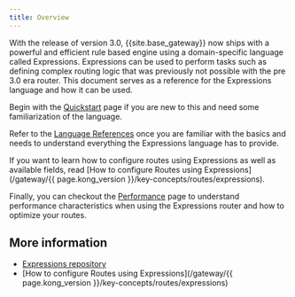 ```yaml
---
title: Overview
---
```


With the release of version 3.0, {{site.base_gateway}} now ships with a powerful and efficient rule based engine using
a domain-specific language called Expressions. Expressions can be used to perform tasks such as defining
complex routing logic that was previously not possible with the pre 3.0 era router.
This document serves as a reference for the Expressions language and how it can be used.

Begin with the [Quickstart](/gateway/latest/reference/expressions-language/quickstart/) page if you are new to this and need some familiarization of the language.

Refer to the [Language References](/gateway/latest/reference/expressions-language/language-references/) once you are familiar with the basics
and needs to understand everything the Expressions language has to provide.

If you want to learn how to configure routes using Expressions as well
as available fields, read [How to configure Routes using Expressions](/gateway/{{ page.kong_version }}/key-concepts/routes/expressions).

Finally, you can checkout the [Performance](/gateway/latest/reference/expressions-language/performance/) page to understand performance characteristics when
using the Expressions router and how to optimize your routes.

## More information

* [Expressions repository](https://github.com/Kong/atc-router#table-of-contents)
* [How to configure Routes using Expressions](/gateway/{{ page.kong_version }}/key-concepts/routes/expressions)
